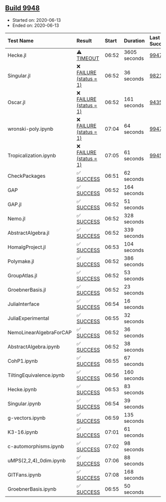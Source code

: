 ## [Build 9948](https://oscarci.mathematik.uni-kl.de/job/oscar/9948/)

* Started on: 2020-06-13
* Ended on: 2020-06-13

| Test Name    | Result | Start | Duration | Last Success | First Failure |
|:-------------|:-------|:------|:---------|:-------------|:--------------|
| Hecke.jl | ⚠ [TIMEOUT](https://oscarci.mathematik.uni-kl.de/job/oscar/9948/artifact/logs/build-9948/Hecke.jl.log) | 06:52 | 3605 seconds | [9947](https://oscarci.mathematik.uni-kl.de/job/oscar/9947/) | [9948](https://oscarci.mathematik.uni-kl.de/job/oscar/9948/) |
| Singular.jl | ❌ [FAILURE (status = 1)](https://oscarci.mathematik.uni-kl.de/job/oscar/9948/artifact/logs/build-9948/Singular.jl.log) | 06:52 | 36 seconds | [9821](https://oscarci.mathematik.uni-kl.de/job/oscar/9821/) | [9822](https://oscarci.mathematik.uni-kl.de/job/oscar/9822/) |
| Oscar.jl | ❌ [FAILURE (status = 1)](https://oscarci.mathematik.uni-kl.de/job/oscar/9948/artifact/logs/build-9948/Oscar.jl.log) | 06:52 | 161 seconds | [9435](https://oscarci.mathematik.uni-kl.de/job/oscar/9435/) | [9436](https://oscarci.mathematik.uni-kl.de/job/oscar/9436/) |
| wronski-poly.ipynb | ❌ [FAILURE (status = 1)](https://oscarci.mathematik.uni-kl.de/job/oscar/9948/artifact/logs/build-9948/wronski-poly.ipynb.log) | 07:04 | 64 seconds | [9947](https://oscarci.mathematik.uni-kl.de/job/oscar/9947/) | [9948](https://oscarci.mathematik.uni-kl.de/job/oscar/9948/) |
| Tropicalization.ipynb | ❌ [FAILURE (status = 1)](https://oscarci.mathematik.uni-kl.de/job/oscar/9948/artifact/logs/build-9948/Tropicalization.ipynb.log) | 07:05 | 61 seconds | [9945](https://oscarci.mathematik.uni-kl.de/job/oscar/9945/) | [9946](https://oscarci.mathematik.uni-kl.de/job/oscar/9946/) |
| CheckPackages | ✅ [SUCCESS](https://oscarci.mathematik.uni-kl.de/job/oscar/9948/artifact/logs/build-9948/CheckPackages.log) | 06:51 | 62 seconds |  |  |
| GAP | ✅ [SUCCESS](https://oscarci.mathematik.uni-kl.de/job/oscar/9948/artifact/logs/build-9948/GAP.log) | 06:52 | 164 seconds |  |  |
| GAP.jl | ✅ [SUCCESS](https://oscarci.mathematik.uni-kl.de/job/oscar/9948/artifact/logs/build-9948/GAP.jl.log) | 06:52 | 51 seconds |  |  |
| Nemo.jl | ✅ [SUCCESS](https://oscarci.mathematik.uni-kl.de/job/oscar/9948/artifact/logs/build-9948/Nemo.jl.log) | 06:52 | 328 seconds |  |  |
| AbstractAlgebra.jl | ✅ [SUCCESS](https://oscarci.mathematik.uni-kl.de/job/oscar/9948/artifact/logs/build-9948/AbstractAlgebra.jl.log) | 06:52 | 339 seconds |  |  |
| HomalgProject.jl | ✅ [SUCCESS](https://oscarci.mathematik.uni-kl.de/job/oscar/9948/artifact/logs/build-9948/HomalgProject.jl.log) | 06:53 | 104 seconds |  |  |
| Polymake.jl | ✅ [SUCCESS](https://oscarci.mathematik.uni-kl.de/job/oscar/9948/artifact/logs/build-9948/Polymake.jl.log) | 06:52 | 386 seconds |  |  |
| GroupAtlas.jl | ✅ [SUCCESS](https://oscarci.mathematik.uni-kl.de/job/oscar/9948/artifact/logs/build-9948/GroupAtlas.jl.log) | 06:52 | 53 seconds |  |  |
| GroebnerBasis.jl | ✅ [SUCCESS](https://oscarci.mathematik.uni-kl.de/job/oscar/9948/artifact/logs/build-9948/GroebnerBasis.jl.log) | 06:52 | 23 seconds |  |  |
| JuliaInterface | ✅ [SUCCESS](https://oscarci.mathematik.uni-kl.de/job/oscar/9948/artifact/logs/build-9948/JuliaInterface.log) | 06:54 | 16 seconds |  |  |
| JuliaExperimental | ✅ [SUCCESS](https://oscarci.mathematik.uni-kl.de/job/oscar/9948/artifact/logs/build-9948/JuliaExperimental.log) | 06:55 | 32 seconds |  |  |
| NemoLinearAlgebraForCAP | ✅ [SUCCESS](https://oscarci.mathematik.uni-kl.de/job/oscar/9948/artifact/logs/build-9948/NemoLinearAlgebraForCAP.log) | 06:52 | 36 seconds |  |  |
| AbstractAlgebra.ipynb | ✅ [SUCCESS](https://oscarci.mathematik.uni-kl.de/job/oscar/9948/artifact/logs/build-9948/AbstractAlgebra.ipynb.log) | 06:52 | 38 seconds |  |  |
| CohP1.ipynb | ✅ [SUCCESS](https://oscarci.mathematik.uni-kl.de/job/oscar/9948/artifact/logs/build-9948/CohP1.ipynb.log) | 06:55 | 67 seconds |  |  |
| TiltingEquivalence.ipynb | ✅ [SUCCESS](https://oscarci.mathematik.uni-kl.de/job/oscar/9948/artifact/logs/build-9948/TiltingEquivalence.ipynb.log) | 06:56 | 160 seconds |  |  |
| Hecke.ipynb | ✅ [SUCCESS](https://oscarci.mathematik.uni-kl.de/job/oscar/9948/artifact/logs/build-9948/Hecke.ipynb.log) | 06:53 | 83 seconds |  |  |
| Singular.ipynb | ✅ [SUCCESS](https://oscarci.mathematik.uni-kl.de/job/oscar/9948/artifact/logs/build-9948/Singular.ipynb.log) | 06:54 | 39 seconds |  |  |
| g-vectors.ipynb | ✅ [SUCCESS](https://oscarci.mathematik.uni-kl.de/job/oscar/9948/artifact/logs/build-9948/g-vectors.ipynb.log) | 06:59 | 135 seconds |  |  |
| K3-16.ipynb | ✅ [SUCCESS](https://oscarci.mathematik.uni-kl.de/job/oscar/9948/artifact/logs/build-9948/K3-16.ipynb.log) | 07:01 | 61 seconds |  |  |
| c-automorphisms.ipynb | ✅ [SUCCESS](https://oscarci.mathematik.uni-kl.de/job/oscar/9948/artifact/logs/build-9948/c-automorphisms.ipynb.log) | 07:02 | 98 seconds |  |  |
| uMPS(2,2,4)_0dim.ipynb | ✅ [SUCCESS](https://oscarci.mathematik.uni-kl.de/job/oscar/9948/artifact/logs/build-9948/uMPS-2-2-4-_0dim.ipynb.log) | 07:06 | 88 seconds |  |  |
| GITFans.ipynb | ✅ [SUCCESS](https://oscarci.mathematik.uni-kl.de/job/oscar/9948/artifact/logs/build-9948/GITFans.ipynb.log) | 07:08 | 168 seconds |  |  |
| GroebnerBasis.ipynb | ✅ [SUCCESS](https://oscarci.mathematik.uni-kl.de/job/oscar/9948/artifact/logs/build-9948/GroebnerBasis.ipynb.log) | 06:55 | 50 seconds |  |  |
